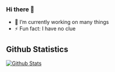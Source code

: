 ### Hi there 👋

- 🔭 I’m currently working on many things
- ⚡ Fun fact: I have no clue

## Github Statistics

[![Github Stats](
https://github-readme-stats.vercel.app/api?username=kurim&count_private=true&show_icons=true&theme=aura_dark)](https://github.com/kurim/kurim)
